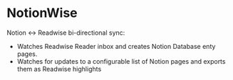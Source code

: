# NotionWise

Notion <-> Readwise bi-directional sync:
- Watches Readwise Reader inbox and creates Notion Database enty pages.
- Watches for updates to a configurable list of Notion pages and exports them as Readwise highlights
